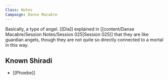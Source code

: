 ```yaml
---
Class: Notes
Campaign: Danse Macabre
---
```

Basically, a type of angel. [[Dia]] explained in [[content/Danse Macabre/Session Notes/Session 025|Session 025]] that they are like guardian angels, though they are not quite so directly connected to a mortal in this way.

## Known Shiradi
- [[Phoebe]]